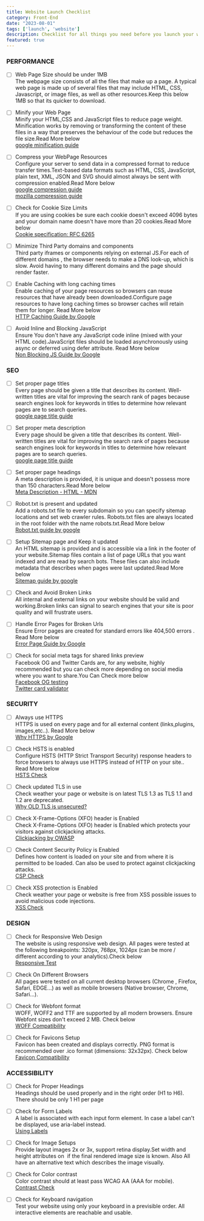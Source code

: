 ```yaml
---
title: Website Launch Checklist
category: Front-End
date: "2023-08-01"
tags: ['launch', 'website']
description: Checklist for all things you need before you launch your website or webpage.
featured: true
---
```



### PERFORMANCE

- [ ] Web Page Size should be under 1MB  
The webpage size consists of all the files that make up a page. A typical web page is made up of several files that may include HTML, CSS, Javascript, or image files, as well as other resources.Keep this below 1MB so that its quicker to download.

- [ ] Minify your Web Page  
Minify your HTML,CSS and JavaScript files to reduce page weight. Minification works by removing or transforming the content of these files in a way that preserves the behaviour of the code but reduces the file size.Read More below <br>[google minification guide](https://developers.google.com/speed/pagespeed/insights/)<br>

- [ ] Compress your WebPage Resources  
Configure your server to send data in a compressed format to reduce transfer times.Text-based data formats such as HTML, CSS, JavaScript, plain text, XML, JSON and SVG should almost always be sent with compression enabled.Read More below <br>[google compression guide](https://web.dev/optimizing-content-efficiency-optimize-encoding-and-transfer/)<br>[mozilla compression guide](https://developer.mozilla.org/en-US/docs/Web/HTTP/Headers/Content-Encoding)<br>

- [ ] Check for Cookie Size Limits  
If you are using cookies be sure each cookie doesn't exceed 4096 bytes and your domain name doesn't have more than 20 cookies.Read More below <br>[Cookie specification: RFC 6265 ](https://datatracker.ietf.org/doc/html/rfc6265)

- [ ] Minimize Third Party domains and components  
Third party iframes or components relying on external JS.For each of different domains , the browser needs to make a DNS look-up, which is slow. Avoid having to many different domains and the page should render faster.

- [ ] Enable Caching with long caching times   
Enable caching of your page resources so browsers can reuse resources that have already been downloaded.Configure page resources to have long caching times so browser caches will retain them for longer. Read More below <br>[HTTP Caching Guide by Google ](https://web.dev/http-cache/)

- [ ] Avoid Inline and Blocking JavaScript   
Ensure You don't have any JavaScript code inline (mixed with your HTML code).JavaScript files should be loaded asynchronously using async or deferred using defer attribute. Read More below <br>[Non Blocking JS Guide by Google ](https://developers.google.com/speed/docs/insights/BlockingJS/)

### SEO

- [ ] Set proper page titles  
Every page should be given a title that describes its content. Well-written titles are vital for improving the search rank of pages because search engines look for keywords in titles to determine how relevant pages are to search queries.<br>[google page title guide](https://support.google.com/webmasters/answer/35624?hl=en)<br>

- [ ] Set proper meta description  
Every page should be given a title that describes its content. Well-written titles are vital for improving the search rank of pages because search engines look for keywords in titles to determine how relevant pages are to search queries.<br>[google page title guide](https://support.google.com/webmasters/answer/35624?hl=en)<br>


- [ ] Set proper page headings   
A meta description is provided, it is unique and doesn't possess more than 150 characters.Read More below <br>[Meta Description - HTML - MDN](https://developer.mozilla.org/en-US/docs/Learn/HTML/Introduction_to_HTML/The_head_metadata_in_HTML#adding_an_author_and_description)<br>

- [ ] Robot.txt is present and updated  
Add a robots.txt file to every subdomain so you can specify sitemap locations and set web crawler rules. Robots.txt files are always located in the root folder with the name robots.txt.Read More below <br>[Robot.txt guide by google](https://developers.google.com/search/docs/crawling-indexing/robots/intro)

- [ ] Setup Sitemap page and Keep it updated  
An HTML sitemap is provided and is accessible via a link in the footer of your website.Sitemap files contain a list of page URLs that you want indexed and are read by search bots. These files can also include metadata that describes when pages were last updated.Read More below <br>[Sitemap guide by google](https://developers.google.com/search/docs/crawling-indexing/sitemaps/build-sitemap?hl=en&visit_id=638264877284613311-2158601090&rd=1)

- [ ] Check and Avoid Broken Links   
All internal and external  links on your website should be valid and working.Broken links can signal to search engines that your site is poor quality and will frustrate users. 


- [ ] Handle Error Pages for Broken Urls     
Ensure Error pages are created for standard errors like 404,500 errors . Read More below <br>[Error Page Guide by Google ](https://developers.google.com/search/docs/crawling-indexing/http-network-errors?hl=en&visit_id=638264878507918336-198191165&rd=1#soft-404-errors)

- [ ] Check for social meta tags for shared links preview       
Facebook OG and Twitter Cards are, for any website, highly recommended but you can check more depending on social media where you want to share.You Can Check more below <br>[Facebook OG testing](https://developers.facebook.com/tools/debug/)<br>[Twitter card validator
](https://cards-dev.twitter.com/validator)

### SECURITY

- [ ] Always use HTTPS     
HTTPS is used on every page and for all external content (links,plugins, images,etc..). Read More below <br>[Why HTTPS by Google](https://web.dev/why-https-matters/)

- [ ] Check HSTS is enabled  
Configure HSTS (HTTP Strict Transport Security) response headers to force browsers to always use HTTPS instead of HTTP on your site.. Read More below <br>[HSTS Check](https://hstspreload.org/)

- [ ] Check updated TLS in use    
Check weather your page or website is on latest TLS 1.3 as TLS 1.1 and 1.2 are deprecated. <br>[Why OLD TLS is unsecured?](https://www.appviewx.com/blogs/why-is-tls-1-3-better-and-safer-than-tls-1-2/)


- [ ] Check X-Frame-Options (XFO) header is Enabled   
Check X-Frame-Options (XFO) header is Enabled which protects your visitors against clickjacking attacks. <br>[Clickjacking by OWASP](hhttps://owasp.org/www-project-web-security-testing-guide/v41/4-Web_Application_Security_Testing/11-Client_Side_Testing/09-Testing_for_Clickjacking)

- [ ] Check Content Security Policy is Enabled   
Defines how content is loaded on your site and from where it is permitted to be loaded. Can also be used to protect against clickjacking attacks. <br>[CSP Check](https://content-security-policy.com/)

- [ ] Check XSS protection is Enabled    
Check weather your page or website is free from XSS possible issues to avoid malicious code injections. <br>[XSS Check](https://developer.mozilla.org/en-US/docs/Web/HTTP/Headers/X-XSS-Protection)


### DESIGN

- [ ] Check for Responsive Web Design    
The website is using responsive web design. All pages were tested at the following breakpoints: 320px, 768px, 1024px (can be more / different according to your analytics).Check  below <br>[Responsive Test](https://responsivedesignchecker.com/)

- [ ] Check On Different Browsers   
All pages were tested on all current desktop browsers (Chrome , Firefox, Safari, EDGE...) as well as mobile browsers (Native browser, Chrome, Safari...).

- [ ] Check for Webfont format   
WOFF, WOFF2 and TTF are supported by all modern browsers. Ensure Webfont sizes don't exceed 2 MB. Check  below <br>[WOFF Compatibility](https://caniuse.com/woff/) 


- [ ] Check for Favicons Setup    
Favicon has been created and displays correctly. PNG format is recommended over .ico format (dimensions: 32x32px). Check  below <br>[Favicon Compatibility](https://caniuse.com/link-icon-png) 




### ACCESSIBILITY

- [ ] Check for Proper Headings    
Headings should be used properly and in the right order (H1 to H6). There should be only 1 H1 per page

- [ ] Check for Form Labels   
A label is associated with each input form element. In case a label can't be displayed, use aria-label instead.<br>[Using Labels](https://developer.mozilla.org/en-US/docs/Web/Accessibility/ARIA/Attributes/aria-label/)

- [ ] Check for Image Setups   
Provide layout images 2x or 3x, support retina display.Set width and height attributes on <img> if the final rendered image size is known. Also All <img> have an alternative text which describes the image visually.

- [ ] Check for Color contrast   
Color contrast should at least pass WCAG AA (AAA for mobile).<br>[Contrast Check](https://color.a11y.com/)

- [ ] Check for Keyboard navigation    
Test your website using only your keyboard in a previsible order. All interactive elements are reachable and usable. 